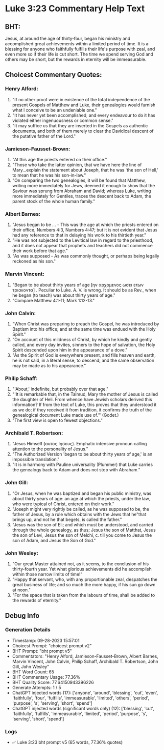 # Luke 3:23 Commentary Help Text

## BHT:
Jesus, at around the age of thirty-four, began his ministry and accomplished great achievements within a limited period of time. It is a blessing for anyone who faithfully fulfills their life's purpose with zeal, and even more so if their life is cut short. The time we spend serving God and others may be short, but the rewards in eternity will be immeasurable.

## Choicest Commentary Quotes:
### Henry Alford:
1. "If no other proof were in existence of the total independence of the present Gospels of Matthew and Luke, their genealogies would furnish what I conceive to be an undeniable one."
2. "It has never yet been accomplished; and every endeavour to do it has violated either ingenuousness or common sense."
3. "It may suffice us that they are inserted in the Gospels as authentic documents, and both of them merely to clear the Davidical descent of the putative father of the Lord."

### Jamieson-Fausset-Brown:
1. "At this age the priests entered on their office."
2. "Those who take the latter opinion, that we have here the line of Mary...explain the statement about Joseph, that he was 'the son of Hell,' to mean that he was his son-in-law."
3. "On comparing the two genealogies, it will be found that Matthew, writing more immediately for Jews, deemed it enough to show that the Saviour was sprung from Abraham and David; whereas Luke, writing more immediately for Gentiles, traces the descent back to Adam, the parent stock of the whole human family."

### Albert Barnes:
1. "Jesus began to be ... - This was the age at which the priests entered on their office, Numbers 4:3, Numbers 4:47; but it is not evident that Jesus had any reference to that in delaying his work to his thirtieth year."
2. "He was not subjected to the Levitical law in regard to the priesthood, and it does not appear that prophets and teachers did not commence their work before that age."
3. "As was supposed - As was commonly thought, or perhaps being legally reckoned as his son."

### Marvin Vincent:
1. "Began to be about thirty years of age [ην αρχομενος ωσει ετων τριακοντα] . Peculiar to Luke. A. V. is wrong. It should be as Rev., when he began (to teach) was about thirty years of age."
2. "Compare Matthew 4:1-11; Mark 1:12-13."

### John Calvin:
1. "When Christ was preparing to preach the Gospel, he was introduced by Baptism into his office; and at the same time was endued with the Holy Spirit."
2. "On account of this mildness of Christ, by which he kindly and gently called, and every day invites, sinners to the hope of salvation, the Holy Spirit descended upon him in the appearance of a dove."
3. "As the Spirit of God is everywhere present, and fills heaven and earth, he is not said, in a literal sense, to descend, and the same observation may be made as to his appearance."

### Philip Schaff:
1. "'About,' indefinite, but probably over that age."
2. "'It is remarkable that, in the Talmud, Mary the mother of Jesus is called the daughter of Heli. From whence have Jewish scholars derived this information? If from the text of Luke, this proves that they understood it as we do; if they received it from tradition, it confirms the truth of the genealogical document Luke made use of.'" (Godet.)
3. "The first view is open to fewest objections."

### Archibald T. Robertson:
1. "Jesus Himself (αυτος Ιησους). Emphatic intensive pronoun calling attention to the personality of Jesus."
2. "The Authorized Version 'began to be about thirty years of age,' is an impossible translation."
3. "It is in harmony with Pauline universality (Plummer) that Luke carries the genealogy back to Adam and does not stop with Abraham."

### John Gill:
1. "Or Jesus, when he was baptized and began his public ministry, was about thirty years of age: an age at which the priests, under the law, who were typical of Christ, entered on their work."
2. "Joseph might very rightly be called, as he was supposed to be, the father of Jesus, by a rule which obtains with the Jews that he"that brings up, and not he that begets, is called the father."
3. "Jesus was the son of Eli; and which must be understood, and carried through the whole genealogy, as thus; Jesus the son of Matthat, Jesus the son of Levi, Jesus the son of Melchi, c. till you come to Jesus the son of Adam, and Jesus the Son of God."

### John Wesley:
1. "Our great Master attained not, as it seems, to the conclusion of his thirty-fourth year. Yet what glorious achievements did he accomplish within those narrow limits of time!"
2. "Happy that servant, who, with any proportionable zeal, despatches the great business of life; and so much the more happy, if his sun go down at noon."
3. "For the space that is taken from the labours of time, shall be added to the rewards of eternity."


## Debug Info
### Generation Details
- Timestamp: 09-28-2023 15:57:01
- Choicest Prompt: "choicest prompt v2"
- BHT Prompt: "bht prompt v5"
- Commentators: "Henry Alford, Jamieson-Fausset-Brown, Albert Barnes, Marvin Vincent, John Calvin, Philip Schaff, Archibald T. Robertson, John Gill, John Wesley"
- BHT Word Count: 65
- BHT Commentary Usage: 77.36%
- BHT Quality Score: 77.64150943396226
- Generate Attempts: 1 / 5
- ChatGPT injected words (17):
	['anyone', 'around', 'blessing', 'cut', 'even', 'faithfully', 'four', 'fulfills', 'immeasurable', 'limited', 'others', 'period', 'purpose', 's', 'serving', 'short', 'spend']
- ChatGPT injected words (significant words only) (12):
	['blessing', 'cut', 'faithfully', 'fulfills', 'immeasurable', 'limited', 'period', 'purpose', 's', 'serving', 'short', 'spend']

### Logs
- ✅ Luke 3:23 bht prompt v5 (65 words, 77.36% quotes)